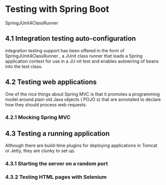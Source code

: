 # Testing with Spring Boot #

SpringJUnit4ClassRunner

## 4.1 Integration testing auto-configuration ##

integration testing support has been offered in the form of SpringJUnit4ClassRunner , a  JUnit class runner that loads a Spring application context for use in a  JU nit test and enables autowiring of beans into the test class.

## 4.2 Testing web applications ##
One of the nice things about Spring  MVC is that it promotes a programming model around plain old Java objects ( POJO s) that are annotated to declare how they should
process web requests.


### 4.2.1 Mocking Spring MVC ###

## 4.3 Testing a running application ##

Although there are build-time plugins for deploying applications in Tomcat or Jetty, they are clunky to
set up.

### 4.3.1 Starting the server on a random port ###

### 4.3.2 Testing HTML pages with Selenium ###
